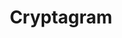 ---
layout: post
title: Cryptagram
site: https://chrome.google.com/webstore/detail/cryptagram/adabfepaidfgaecmkcekhefdgjaihahc?hl=en
image: /lib/img/projects/cryptagram.jpg
creator:
  - name: Ian Spiro
    school: NYU
    twitter: 
    eboard: false
    current: false
  - name: Matt Tierney
    school: NYU
    twitter: 
    eboard: false
    current: false
launchdate:
demodays: April 2013
---